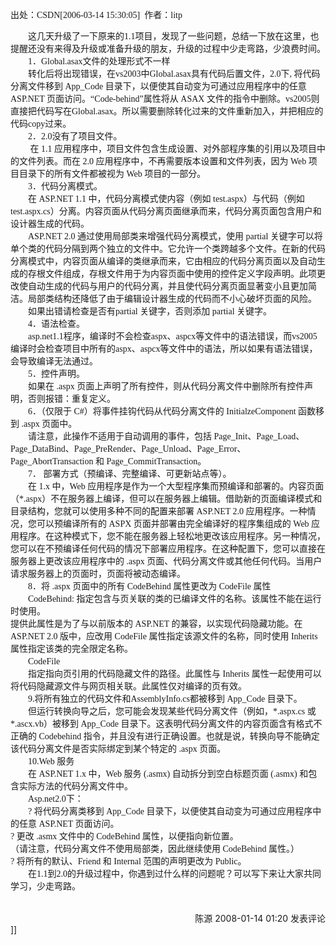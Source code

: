 <p><font face="Verdana">出处：CSDN[2006-03-14 15:30:05]&nbsp; 作者：litp&nbsp; </font></p>
<p><font face="Verdana">　　这几天升级了一下原来的1.1项目，发现了一些问题，总结一下放在这里，也提醒还没有来得及升级或准备升级的朋友，升级的过程中少走弯路，少浪费时间。<br />
　　1．Global.asax文件的处理形式不一样<br />
　　转化后将出现错误，在vs2003中Global.asax具有代码后置文件，2.0下, 将代码分离文件移到 App_Code 目录下，以便使其自动变为可通过应用程序中的任意 ASP.NET 页面访问。“Code-behind”属性将从 ASAX 文件的指令中删除。vs2005则直接把代码写在Global.asax。所以需要删除转化过来的文件重新加入，并把相应的代码copy过来。<br />
　　2．2.0没有了项目文件。<br />
　　 在 1.1 应用程序中，项目文件包含生成设置、对外部程序集的引用以及项目中的文件列表。而在 2.0 应用程序中，不再需要版本设置和文件列表，因为 Web 项目目录下的所有文件都被视为 Web 项目的一部分。<br />
　　3．代码分离模式。<br />
　　在 ASP.NET 1.1 中，代码分离模式使内容（例如 test.aspx）与代码（例如 test.aspx.cs）分离。内容页面从代码分离页面继承而来，代码分离页面包含用户和设计器生成的代码。<br />
　　ASP.NET 2.0 通过使用局部类来增强代码分离模式，使用 partial 关键字可以将单个类的代码分隔到两个独立的文件中。它允许一个类跨越多个文件。在新的代码分离模式中，内容页面从编译的类继承而来，它由相应的代码分离页面以及自动生成的存根文件组成，存根文件用于为内容页面中使用的控件定义字段声明。此项更改使自动生成的代码与用户的代码分离，并且使代码分离页面显著变小且更加简洁。局部类结构还降低了由于编辑设计器生成的代码而不小心破坏页面的风险。<br />
　　如果出错请检查是否有partial 关键字，否则添加 partial 关键字。<br />
　　4．语法检查。<br />
　　asp.net1.1程序，编译时不会检查aspx、aspcx等文件中的语法错误，而vs2005编译时会检查项目中所有的aspx、aspcx等文件中的语法，所以如果有语法错误，会导致编译无法通过。<br />
　　5．控件声明。<br />
　　如果在 .aspx 页面上声明了所有控件，则从代码分离文件中删除所有控件声明，否则报错：重复定义。<br />
　　6．（仅限于 C#）将事件挂钩代码从代码分离文件的 InitialzeComponent 函数移到 .aspx 页面中。<br />
　　请注意，此操作不适用于自动调用的事件，包括 Page_Init、Page_Load、Page_DataBind、Page_PreRender、Page_Unload、Page_Error、Page_AbortTransaction 和 Page_CommitTransaction。 <br />
　　7． 部署方式（预编译、完整编译、可更新站点等）。<br />
　　在 1.x 中，Web 应用程序是作为一个大型程序集而预编译和部署的。内容页面（*.aspx）不在服务器上编译，但可以在服务器上编辑。借助新的页面编译模式和目录结构，您就可以使用多种不同的配置来部署 ASP.NET 2.0 应用程序。一种情况，您可以预编译所有的 ASPX 页面并部署由完全编译好的程序集组成的 Web 应用程序。在这种模式下，您不能在服务器上轻松地更改该应用程序。另一种情况，您可以在不预编译任何代码的情况下部署应用程序。在这种配置下，您可以直接在服务器上更改该应用程序中的 .aspx 页面、代码分离文件或其他任何代码。当用户请求服务器上的页面时，页面将被动态编译。<br />
　　8．将 .aspx 页面中的所有 CodeBehind 属性更改为 CodeFile 属性<br />
　　CodeBehind: 指定包含与页关联的类的已编译文件的名称。该属性不能在运行时使用。<br />
提供此属性是为了与以前版本的 ASP.NET 的兼容，以实现代码隐藏功能。在 ASP.NET 2.0 版中，应改用 CodeFile 属性指定该源文件的名称，同时使用 Inherits 属性指定该类的完全限定名称。<br />
　　CodeFile <br />
　　指定指向页引用的代码隐藏文件的路径。此属性与 Inherits 属性一起使用可以将代码隐藏源文件与网页相关联。此属性仅对编译的页有效。<br />
　　9.将所有独立的代码文件和AssemblyInfo.cs都被移到 App_Code 目录下。 <br />
　　但运行转换向导之后，您可能会发现某些代码分离文件（例如，*.aspx.cs 或 *.ascx.vb）被移到 App_Code 目录下。这表明代码分离文件的内容页面含有格式不正确的 Codebehind 指令，并且没有进行正确设置。也就是说，转换向导不能确定该代码分离文件是否实际绑定到某个特定的 .aspx 页面。<br />
　　10.Web 服务<br />
　　在 ASP.NET 1.x 中，Web 服务 (.asmx) 自动拆分到空白标题页面 (.asmx) 和包含实际方法的代码分离文件中。 <br />
　　Asp.net2.0下：<br />
　　? 将代码分离类移到 App_Code 目录下，以便使其自动变为可通过应用程序中的任意 ASP.NET 页面访问。&nbsp; <br />
? 更改 .asmx 文件中的 CodeBehind 属性，以便指向新位置。<br />
（请注意，代码分离文件不使用局部类，因此继续使用 CodeBehind 属性。）&nbsp; <br />
? 将所有的默认、Friend 和 Internal 范围的声明更改为 Public。 <br />
　　在1.1到2.0的升级过程中，你遇到过什么样的问题呢？可以写下来让大家共同学习，少走弯路。 </font></p>
<img src="http://www.cnblogs.com/leavingme/aggbug/1166228.html" width="1" height="1" /><br /><br /><div align="right"><a style="text-decoration: none;" href="http://leavingme.cnblogs.com/" target="_blank">陈源</a> 2008-01-14 01:20 <a href="http://www.cnblogs.com/leavingme/archive/2008/01/14/1166228.html#Feedback" target="_blank" style="text-decoration: none;">发表评论</a></div>]]
